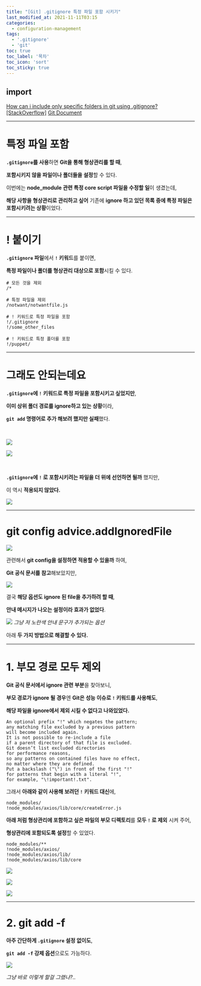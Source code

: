 ```yaml
---
title: "[Git] .gitignore 특정 파일 포함 시키기"
last_modified_at: 2021-11-11T03:15
categories: 
  - configuration-management
tags: 
  - '.gitignore' 
  - 'git'
toc: true
toc_label: '목차'
toc_icon: 'sort'
toc_sticky: true
---
```

## import

[How can i include only specific folders in git using .gitignore?[StackOverflow]](https://stackoverflow.com/questions/23301107/how-can-i-include-only-specific-folders-in-git-using-gitignore)
[Git Document](https://git-scm.com/docs/git-config)


---
# 특정 파일 포함

**`.gitignore`를 사용**하면 **Git을 통해 형상관리를 할 때**,

**포함시키지 않을 파일이나 폴더들을 설정**할 수 있다.

이번에는 **node_module 관련 특정 core script 파일을 수정할 일**이 생겼는데,

**해당 사항을 형상관리로 관리하고 싶어** 기존에 **ignore 하고 있던 목록 중에 특정 파일은 포함시키려는 상황**이었다.

---

# ! 붙이기

**`.gitignore` 파일**에서 **`!` 키워드**를 붙이면,

**특정 파일이나 폴더를 형상관리 대상으로 포함**시킬 수 있다.





```
# 모든 것을 제외
/*

# 특정 파일을 제외
/notwant/notwantfile.js

# ! 키워드로 특정 파일을 포함
!/.gitignore
!/some_other_files

# ! 키워드로 특정 폴더를 포함
!/puppet/

```

---

# 그래도 안되는데요

**`.gitignore`에 `!` 키워드로 특정 파일을 포함시키고 싶었지만**,

**이미 상위 폴더 경로를 ignore하고 있는 상황**이라,

**`git add` 명령어로 추가 해보려 했지만 실패**했다.

<br>



![](https://images.velog.io/images/gillog/post/5133df70-6f1a-4a30-9eca-cd1cb1219050/image.png)



![](https://images.velog.io/images/gillog/post/77931a9a-79fb-47cb-b8ab-450bf750df21/image.png)

<br>

**`.gitignore`에 `!` 로 포함시키려는 파일을 더 위에 선언하면 될까** 했지만,

이 역시 **적용되지 않았다.**

![](https://images.velog.io/images/gillog/post/889fe525-ba10-4dbe-a631-d41596114351/image.png)


---

# git config advice.addIgnoredFile

![](https://images.velog.io/images/gillog/post/f7f00a1e-779c-4c0f-af9e-efd96b20e860/image.png)

관련해서 **git config을 설정하면 적용할 수 있을까** 하여,

**Git 공식 문서를 참고**해보았지만,

![](https://images.velog.io/images/gillog/post/79454191-7e1f-4e68-99d6-68d0adb00ed4/image.png)

결국 **해당 옵션도 ignore 된 file을 추가하려 할 때**,

**안내 메시지가 나오는 설정이라 효과가 없었다**.

![](https://images.velog.io/images/gillog/post/cb2da1ad-fb0a-4dce-aeee-bc0aef60e36b/image.png)
_그냥 저 노란색 안내 문구가 추가되는 옵션_




아래 **두 가지 방법으로 해결할 수 있다.**

---

# 1. 부모 경로 모두 제외

**Git 공식 문서에서 ignore 관련 부분**을 찾아보니,

**부모 경로가 ignore 될 경우**엔 **Git은 성능 이슈로 `!` 키워드를 사용해도**,

**해당 파일을 ignore에서 제외 시킬 수 없다고 나와있었다.**

```
An optional prefix "!" which negates the pattern; 
any matching file excluded by a previous pattern 
will become included again.
It is not possible to re-include a file 
if a parent directory of that file is excluded. 
Git doesn’t list excluded directories 
for performance reasons, 
so any patterns on contained files have no effect, 
no matter where they are defined. 
Put a backslash ("\") in front of the first "!" 
for patterns that begin with a literal "!",
for example, "\!important!.txt".
```

그래서 **아래와 같이 사용해 보려던 `!` 키워드 대신**에,

```
node_modules/
!node_modules/axios/lib/core/createError.js
```

**아래 처럼 형상관리에 포함하고 싶은 파일의 부모 디렉토리**를 **모두 `!` 로 제외** 시켜 주어,

**형상관리에 포함되도록 설정**할 수 있었다.

```
node_modules/**
!node_modules/axios/
!node_modules/axios/lib/
!node_modules/axios/lib/core
```


![](https://images.velog.io/images/gillog/post/4032d531-766c-4a17-bd6f-dce4b193afb6/image.png)

![](https://images.velog.io/images/gillog/post/491d3c06-aab5-4428-8731-30a2dfdf5352/image.png)


![](https://images.velog.io/images/gillog/post/a34211bf-540b-47a3-9c66-243851b369da/image.png)




---

# 2. git add -f

**아주 간단하게 `.gitignore` 설정 없이도**,

**`git add -f` 강제 옵션**으로도 가능하다.

![](https://images.velog.io/images/gillog/post/184003fe-7bb3-4b06-9aab-2fa4d8d78a9c/image.png)

_그냥 바로 이렇게 할걸 그랬나?.._
